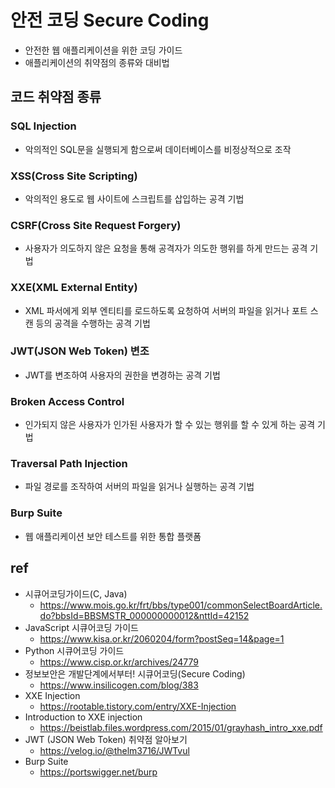 # 안전 코딩 Secure Coding
- 안전한 웹 애플리케이션을 위한 코딩 가이드
- 애플리케이션의 취약점의 종류와 대비법

## 코드 취약점 종류

### SQL Injection
- 악의적인 SQL문을 실행되게 함으로써 데이터베이스를 비정상적으로 조작

### XSS(Cross Site Scripting)
- 악의적인 용도로 웹 사이트에 스크립트를 삽입하는 공격 기법

### CSRF(Cross Site Request Forgery)
- 사용자가 의도하지 않은 요청을 통해 공격자가 의도한 행위를 하게 만드는 공격 기법

### XXE(XML External Entity)
- XML 파서에게 외부 엔티티를 로드하도록 요청하여 서버의 파일을 읽거나 포트 스캔 등의 공격을 수행하는 공격 기법

### JWT(JSON Web Token) 변조
- JWT를 변조하여 사용자의 권한을 변경하는 공격 기법

### Broken Access Control
- 인가되지 않은 사용자가 인가된 사용자가 할 수 있는 행위를 할 수 있게 하는 공격 기법

### Traversal Path Injection
- 파일 경로를 조작하여 서버의 파일을 읽거나 실행하는 공격 기법



### Burp Suite
- 웹 애플리케이션 보안 테스트를 위한 통합 플랫폼

## ref
- 시큐어코딩가이드(C, Java)
  - https://www.mois.go.kr/frt/bbs/type001/commonSelectBoardArticle.do?bbsId=BBSMSTR_000000000012&nttId=42152
- JavaScript 시큐어코딩 가이드
  - https://www.kisa.or.kr/2060204/form?postSeq=14&page=1
- Python 시큐어코딩 가이드
  - https://www.cisp.or.kr/archives/24779
- 정보보안은 개발단계에서부터! 시큐어코딩(Secure Coding)
  - https://www.insilicogen.com/blog/383
- XXE Injection
  - https://rootable.tistory.com/entry/XXE-Injection
- Introduction to XXE injection
  - https://beistlab.files.wordpress.com/2015/01/grayhash_intro_xxe.pdf
- JWT (JSON Web Token) 취약점 알아보기
  - https://velog.io/@thelm3716/JWTvul
- Burp Suite
  - https://portswigger.net/burp

